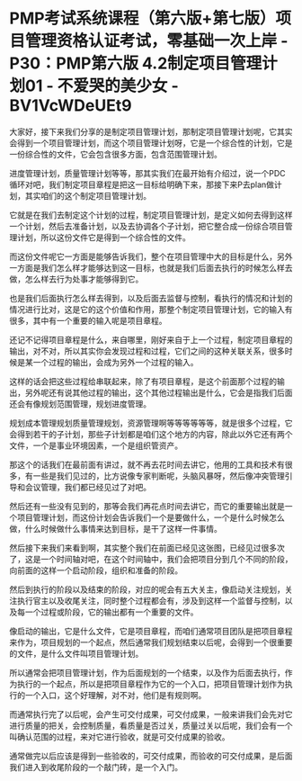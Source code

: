 # PMP考试系统课程（第六版+第七版）项目管理资格认证考试，零基础一次上岸 - P30：PMP第六版 4.2制定项目管理计划01 - 不爱哭的美少女 - BV1VcWDeUEt9

大家好，接下来我们分享的是制定项目管理计划，那制定项目管理计划呢，它其实会得到一个项目管理计划，而这个项目管理计划呀，它是一个综合性的计划，它是一份综合性的文件，它会包含很多方面，包含范围管理计划。

进度管理计划，质量管理计划等等，那其实我们在最开始有介绍过，说一个PDC循环对吧，我们制定项目章程是把这一目标给明确下来，那接下来P去plan做计划，其实咱们的这个制定项目管理计划。

它就是在我们去制定这个计划的过程，制定项目管理计划，是定义如何去得到这样一个计划，然后去准备计划，以及去协调各个子计划，把它整合成一份综合项目管理计划，所以这份文件它是得到一个综合性的文件。

而这份文件呢它一方面是能够告诉我们，整个在项目管理中大的目标是什么，另外一方面是我们怎么样才能够达到这一目标，也就是我们后面去执行的时候怎么样去做，怎么样去行为处事才能够得到它。

也是我们后面执行怎么样去得到，以及后面去监督与控制，看执行的情况和计划的情况进行比对，这是它的这个价值和作用，那整个制定项目管理计划，它的输入有很多，其中有一个重要的输入呢是项目章程。

还记不记得项目章程是什么，来自哪里，刚好来自于上一个过程，制定项目章程的输出，对不对，所以其实你会发现过程和过程，它们之间的这种关联关系，很多时候是某一个过程的输出，会成为另外一个过程的输入。

这样的话会把这些过程给串联起来，除了有项目章程，是这个前面那个过程的输出，另外呢还有说其他过程的输出，这个其他过程输出是什么，它会是指我们后面还会有像规划范围管理，规划进度管理。

规划成本管理规划质量管理规划，资源管理啊等等等等等等，就是很多个过程，它会得到若干的子计划，那些子计划都是咱们这个地方的内容，除此以外它还有两个文件，一个是事业环境因素，一个是组织管资产。

那这个的话我们在最前面有讲过，就不再去花时间去讲它，他用的工具和技术有很多，有一些是我们见过的，比方说像专家判断呢，头脑风暴呀，然后像冲突管理引导和会议管理，我们都已经见过了对吧。

然后还有一些没有见到的，那等会我们再花点时间去讲它，而它的重要输出就是一个项目管理计划，而这份计划会告诉我们一个是要做什么，一个是什么时候怎么做，什么时候做什么事情来达到目标，是干了这样一件事情。

然后接下来我们来看到啊，其实整个我们在前面已经见这张图，已经见过很多次了，这是一个时间轴对吧，在这个时间轴中，我们会把项目分到几个不同的阶段，向前面的这样一个启动阶段，组织和准备的阶段。

然后到执行的阶段以及结束的阶段，对应的呢会有五大关主，像启动关注规划，关注执行官主以及收尾关注，同时整个过程都会有，涉及到这样一个监督与控制，以及每一个过程或阶段，它的输出都有一个重要的文件。

像启动的输出，它是什么文件，它是项目章程，而咱们通常项目团队是把项目章程来作为，项目规划的一个起点，然后通常我们规划结束以后呢，会得到一个很重要的文件，是什么文件叫项目管理计划。

所以通常会把项目管理计划，作为后面规划的一个结束，以及作为后面去执行，作为执行的一个起点，所以是把项目章程作为它的一个入口，把项目管理计划作为执行的一个入口，这个好理解，对不对，他们是有规则啊。

而通常执行完了以后呢，会产生可交付成果，可交付成果，一般来讲我们会先对它进行质量的把关，会控制质量，看质量是否过关，质量过关以后呢，我们会有一个叫确认范围的过程，来对它进行验收，就是可交付成果的验收。

通常做完以后应该是得到一些验收的，可交付成果，而验收的可交付成果，是后面我们进入到收尾阶段的一个敲门砖，是一个入门。

